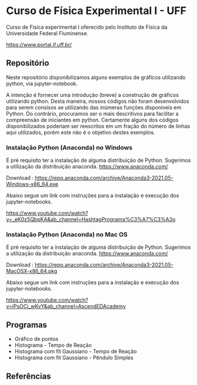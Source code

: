 # Curso de Física Experimental I - UFF

Curso de Física experimental I oferecido pelo Instituto de Física da Universidade Federal Fluminense. 

https://www.portal.if.uff.br/


## Repositório

Neste repositório disponibilizamos alguns exemplos de gráficos utilizando python, via jupyter-notebook.

A intenção é fornecer uma introdução (breve) a construção de gráficos utilizando python. Desta maneira, nossos
códigos não foram desenvolvidos para serem consisos se utilizando das inúmeras funções disponíveis em Python. 
Do contrário, procuramos ser o mais descritivos para facilitar a compreensão de iniciantes em python.
Certamente alguns dos códigos disponibilizados poderiam ser reescritos em um fração do número de linhas 
aqui utilizados, porém este não é o objetivo destes exemplos.

### Instalação Python (Anaconda) no Windows

É pré requisito ter a instalação de alguma distribuição de Python. Sugerimos a utilização da distribuição anaconda.
https://www.anaconda.com/

Download : https://repo.anaconda.com/archive/Anaconda3-2021.05-Windows-x86_64.exe

Abaixo segue um link com instruções para a instalação e execução dos jupyter-notebooks.

https://www.youtube.com/watch?v=_eK0z5QbpKA&ab_channel=HashtagPrograma%C3%A7%C3%A3o
 
 
### Instalação Python (Anaconda) no Mac OS

É pré requisito ter a instalação de alguma distribuição de Python. Sugerimos a utilização da distribuição anaconda.
https://www.anaconda.com/

Download : https://repo.anaconda.com/archive/Anaconda3-2021.05-MacOSX-x86_64.pkg

Abaixo segue um link com instruções para a instalação e execução dos jupyter-notebooks.

https://www.youtube.com/watch?v=iPsOCj_wKvY&ab_channel=AscendEDAcademy
 
 
## Programas

- Gráfico de pontos
- Histograma                   - Tempo de Reação
- Histograma com fit Gaussiano - Tempo de Reação
- Histograma com fit Gaussiano - Pêndulo Simples

## Referências

